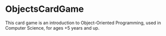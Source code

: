 # ObjectsCardGame
This card game is an introduction to Object-Oriented Programming, used in Computer Science, for ages +5 years and up.
